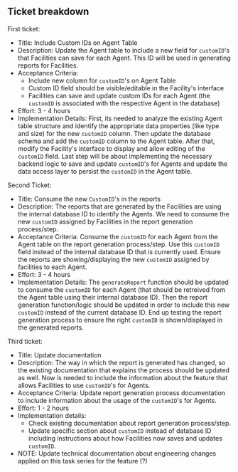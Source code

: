 ## Ticket breakdown

First ticket:
 - Title: Include Custom IDs on Agent Table
 - Description: Update the Agent table to include a new field for `customID`'s that Facilities can save for each Agent. This ID will be used in generating reports for Facilities.
 - Acceptance Criteria:
     - Include new column for `customID`'s on Agent Table
     - Custom ID field should be visible/editable in the Facility's interface
     - Facilities can save and update custom IDs for each Agent (the `customID` is associated with the respective Agent in the database)
 - Effort: 3 - 4 hours
 - Implementation Details: First, its needed to analyze the existing Agent table structure and identify the appropriate data properties (like type and size) for the new `customID` column. Then update the database schema and add the `customID` column to the Agent table. After that, modify the Facility's interface to display and allow editing of the `customID` field. Last step will be about implementing the necessary backend logic to save and update `customID`'s for Agents and update the data access layer to persist the `customID` in the Agent table.


Second Ticket:
 - Title: Consume the new `CustomID`'s in the reports
 - Description: The reports that are generated by the Facilities are using the internal database ID to identify the Agents. We need to consume the new `customID` assigned by Facilities in the report generation process/step.
 - Acceptance Criteria: Consume the `customID` for each Agent from the Agent table on the report generation process/step. Use this `customID` field instead of the internal database ID that is currently used. Ensure the reports are showing/displaying the new `customID` assigned by facilities to each Agent.
 - Effort: 3 - 4 hours
 - Implementation Details: The `generateReport` function should be updated to consume the `customID` for each Agent (that should be retreived from the Agent table using their internal database ID). Then the report generation function/logic should be updated in order to include this new `customID` instead of the current database ID. End up testing the report generation process to ensure the right `customID` is shown/displayed in the generated reports.

Third ticket:
 - Title: Update documentation
 - Description: The way in which the report is generated has changed, so the existing documentation that explains the process should be updated as well. Now is needed to include the information about the feature that allows Facilities to use `customID`'s for Agents. 
 - Acceptance Criteria: Update report generation process documentation to include information about the usage of the `customID`'s for Agents.
 - Effort: 1 - 2 hours
 - Implementation details: 
     - Check existing documentation about report generation process/step.
     - Update specific section about `customID` instead of database ID including instructions about how  Facilities now saves and updates `customID`.
- NOTE: Update technical documentation about engineering changes applied on this task series for the feature (?)